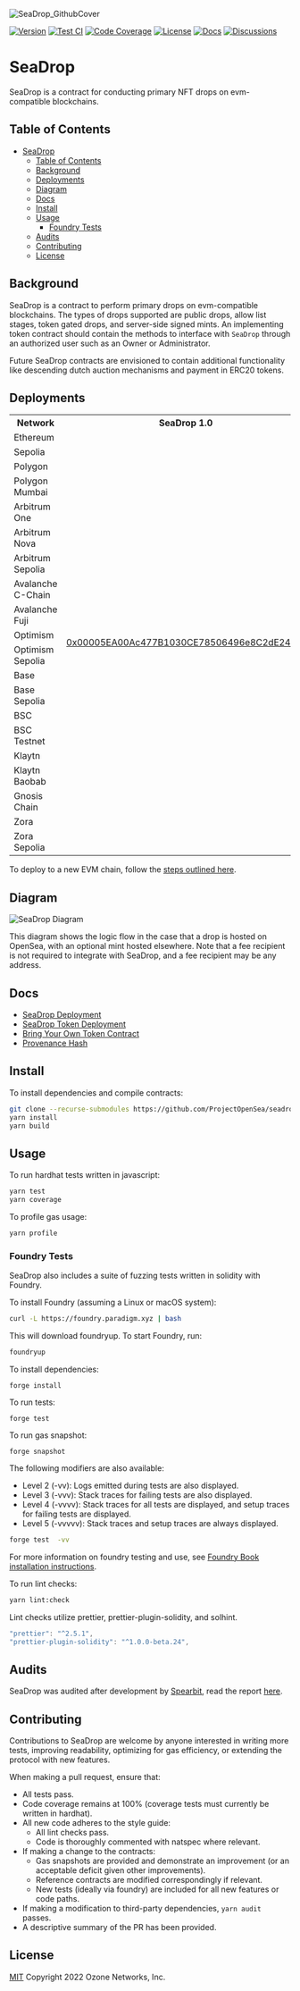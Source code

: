![SeaDrop_GithubCover](img/seadrop-banner.png)

[![Version][version-badge]][version-link]
[![Test CI][ci-badge]][ci-link]
[![Code Coverage][coverage-badge]][coverage-link]
[![License][license-badge]][license-link]
[![Docs][docs-badge]][docs-link]
[![Discussions][discussions-badge]][discussions-link]

# SeaDrop

SeaDrop is a contract for conducting primary NFT drops on evm-compatible blockchains.

## Table of Contents

- [SeaDrop](#seadrop)
  - [Table of Contents](#table-of-contents)
  - [Background](#background)
  - [Deployments](#deployments)
  - [Diagram](#diagram)
  - [Docs](#docs)
  - [Install](#install)
  - [Usage](#usage)
    - [Foundry Tests](#foundry-tests)
  - [Audits](#audits)
  - [Contributing](#contributing)
  - [License](#license)

## Background

SeaDrop is a contract to perform primary drops on evm-compatible blockchains. The types of drops supported are public drops, allow list stages, token gated drops, and server-side signed mints. An implementing token contract should contain the methods to interface with `SeaDrop` through an authorized user such as an Owner or Administrator.

Future SeaDrop contracts are envisioned to contain additional functionality like descending dutch auction mechanisms and payment in ERC20 tokens.

## Deployments

<table>
<tr>
<th>Network</th>
<th>SeaDrop 1.0</th>
</tr>

<tr><td>Ethereum</td><td rowspan="20">

[0x00005EA00Ac477B1030CE78506496e8C2dE24bf5](https://etherscan.io/address/0x00005EA00Ac477B1030CE78506496e8C2dE24bf5#code)

</td></tr>
<tr><td>Sepolia</td></tr>
<tr><td>Polygon</td></tr>
<tr><td>Polygon Mumbai</td></tr>
<tr><td>Arbitrum One</td></tr>
<tr><td>Arbitrum Nova</td></tr>
<tr><td>Arbitrum Sepolia</td></tr>
<tr><td>Avalanche C-Chain</td></tr>
<tr><td>Avalanche Fuji</td></tr>
<tr><td>Optimism</td></tr>
<tr><td>Optimism Sepolia</td></tr>
<tr><td>Base</td></tr>
<tr><td>Base Sepolia</td></tr>
<tr><td>BSC</td></tr>
<tr><td>BSC Testnet</td></tr>
<tr><td>Klaytn</td></tr>
<tr><td>Klaytn Baobab</td></tr>
<tr><td>Gnosis Chain</td></tr>
<tr><td>Zora</td></tr>
<tr><td>Zora Sepolia</td></tr>
</table>

To deploy to a new EVM chain, follow the [steps outlined here](docs/SeaDropDeployment.md).

## Diagram

![SeaDrop Diagram](img/seadrop-diagram.png)

This diagram shows the logic flow in the case that a drop is hosted on OpenSea, with an optional mint hosted elsewhere. Note that a fee recipient is not required to integrate with SeaDrop, and a fee recipient may be any address.

## Docs

- [SeaDrop Deployment](docs/SeaDropDeployment.md)
- [SeaDrop Token Deployment](docs/SeaDropTokenDeployment.md)
- [Bring Your Own Token Contract](docs/BringYourOwnTokenContract.md)
- [Provenance Hash](docs/ProvenanceHash.md)

## Install

To install dependencies and compile contracts:

```bash
git clone --recurse-submodules https://github.com/ProjectOpenSea/seadrop && cd seadrop
yarn install
yarn build
```

## Usage

To run hardhat tests written in javascript:

```bash
yarn test
yarn coverage
```

To profile gas usage:

```bash
yarn profile
```

### Foundry Tests

SeaDrop also includes a suite of fuzzing tests written in solidity with Foundry.

To install Foundry (assuming a Linux or macOS system):

```bash
curl -L https://foundry.paradigm.xyz | bash
```

This will download foundryup. To start Foundry, run:

```bash
foundryup
```

To install dependencies:

```
forge install
```

To run tests:

```
forge test
```

To run gas snapshot:

```
forge snapshot
```

The following modifiers are also available:

- Level 2 (-vv): Logs emitted during tests are also displayed.
- Level 3 (-vvv): Stack traces for failing tests are also displayed.
- Level 4 (-vvvv): Stack traces for all tests are displayed, and setup traces for failing tests are displayed.
- Level 5 (-vvvvv): Stack traces and setup traces are always displayed.

```bash
forge test  -vv
```

For more information on foundry testing and use, see [Foundry Book installation instructions](https://book.getfoundry.sh/getting-started/installation).

To run lint checks:

```bash
yarn lint:check
```

Lint checks utilize prettier, prettier-plugin-solidity, and solhint.

```javascript
"prettier": "^2.5.1",
"prettier-plugin-solidity": "^1.0.0-beta.24",
```

## Audits

SeaDrop was audited after development by [Spearbit](https://spearbit.com/), read the report [here](./assets/spearbit-seadrop-audit.pdf).

## Contributing

Contributions to SeaDrop are welcome by anyone interested in writing more tests, improving readability, optimizing for gas efficiency, or extending the protocol with new features.

When making a pull request, ensure that:

- All tests pass.
- Code coverage remains at 100% (coverage tests must currently be written in hardhat).
- All new code adheres to the style guide:
  - All lint checks pass.
  - Code is thoroughly commented with natspec where relevant.
- If making a change to the contracts:
  - Gas snapshots are provided and demonstrate an improvement (or an acceptable deficit given other improvements).
  - Reference contracts are modified correspondingly if relevant.
  - New tests (ideally via foundry) are included for all new features or code paths.
- If making a modification to third-party dependencies, `yarn audit` passes.
- A descriptive summary of the PR has been provided.

## License

[MIT](LICENSE) Copyright 2022 Ozone Networks, Inc.

[version-badge]: https://img.shields.io/github/package-json/v/ProjectOpenSea/seadrop
[version-link]: https://github.com/ProjectOpenSea/seadrop/blob/main/package.json
[ci-badge]: https://github.com/ProjectOpenSea/seadrop/actions/workflows/test.yml/badge.svg
[ci-link]: https://github.com/ProjectOpenSea/seadrop/actions/workflows/test.yml
[coverage-badge]: https://coveralls.io/repos/github/ProjectOpenSea/seadrop/badge.svg?branch=main
[coverage-link]: https://coveralls.io/github/ProjectOpenSea/seadrop?branch=main
[license-badge]: https://img.shields.io/github/license/ProjectOpenSea/seadrop
[license-link]: https://github.com/ProjectOpenSea/seadrop/blob/main/LICENSE
[docs-badge]: https://img.shields.io/badge/SeaDrop-documentation-informational
[docs-link]: https://github.com/ProjectOpenSea/seadrop/tree/main/docs
[discussions-badge]: https://img.shields.io/badge/SeaDrop-discussions-blueviolet
[discussions-link]: https://github.com/ProjectOpenSea/seadrop/discussions
